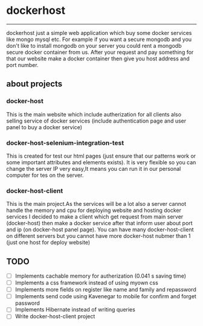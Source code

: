 # dockerhost
<hr>
dockerhost just a simple web application which buy some docker services like mongo mysql etc.
For example if you want a secure mongodb and you don't like to install mongodb on your server you could rent a mongodb secure docker container from us.
After your request and pay something for that our website make a docker container then give you host address and port number.

## about projects
### docker-host
This is the main website which include autherization for all clients also selling service of docker services (include authentication page and user panel to buy a docker service)
### docker-host-selenium-integration-test
This is created for test our html pages (just ensure that our patterns work or some important attributes and elements exists).
It is very flexible so you can change the server IP very easy,It means you can run it in our personal computer for tes on the server.
### docker-host-client
This is the main project.As the services will be a lot also a server cannot handle the memory and cpu for deploying website and hosting docker services I decided to make a client which get request from main server (docker-host) then make a docker service after that inform user about port and ip (on docker-host panel page).
You can have many docker-host-client on different servers but you cannot have more docker-host nubmer than 1 (just one host for deploy website)

## TODO
- [ ] Implements cachable memory for autherization (0.041 s saving time)
- [ ] Implements a css framework instead of using myown css
- [ ] Implements more fields on register like name and family and repassword
- [ ] Implements send code using Kavenegar to mobile for confirm and forget password
- [ ] Implements Hibernate instead of writing queries
- [ ] Write docker-host-client project
